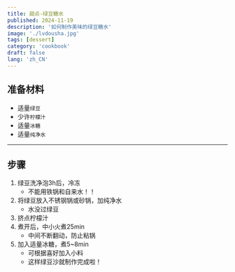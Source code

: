 ```yaml
---
title: 甜点-绿豆糖水
published: 2024-11-19
description: '如何制作美味的绿豆糖水'
image: './lvdousha.jpg'
tags: [dessert]
category: 'cookbook'
draft: false
lang: 'zh_CN'
---
```


## 准备材料   
- 适量`绿豆`   
- 少许`柠檬汁`  
- 适量`冰糖` 
- 适量`纯净水` 

***********

## 步骤  
1. 绿豆洗净泡3h后，冷冻  
    - 不能用铁锅和自来水！！  
2. 将绿豆放入不锈钢锅或砂锅，加纯净水  
    - 水没过绿豆  
3. 挤点柠檬汁  
4. 煮开后，中小火煮25min  
    - 中间不断翻动，防止粘锅  
5. 加入适量冰糖，煮5~8min  
    - 可根据喜好加入小料  
    - 这样绿豆沙就制作完成啦！ 